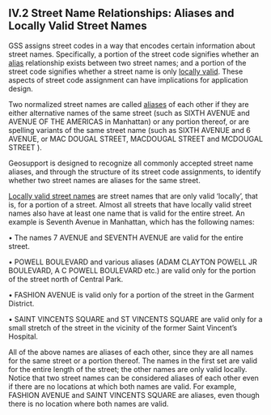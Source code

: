 <h2>IV.2 Street Name Relationships:  Aliases and Locally Valid Street Names</h2>  

GSS assigns street codes in a way that encodes certain information about street names.  Specifically, a portion of the street code signifies whether an <u>alias</u> relationship exists between two street names;  and a portion of the street code signifies whether a street name is only <u>locally valid</u>. These aspects of street code assignment can have implications for application design.  

Two normalized street names are called <u>aliases</u> of each other if they are either alternative names of the same street (such as SIXTH AVENUE and AVENUE OF THE AMERICAS in Manhattan) or any portion thereof, or are spelling variants of the same street name (such as SIXTH AVENUE and 6 AVENUE, or MAC DOUGAL STREET, MACDOUGAL STREET and MCDOUGAL STREET ).  

Geosupport is designed to recognize all commonly accepted street name aliases, and through the structure of its street code assignments, to identify whether two street names are aliases for the same street.  

<u>Locally valid street names</u> are street names that are only valid ‘locally’, that is, for a portion of a street.  Almost all streets that have locally valid street names also have at least one name that is valid for the entire street.  An example is Seventh Avenue in Manhattan, which has the following names:  

• The names 7 AVENUE and SEVENTH AVENUE are valid for the entire street.  

• POWELL BOULEVARD and various aliases (ADAM CLAYTON POWELL JR BOULEVARD,  A C POWELL BOULEVARD etc.) are valid only for the portion of the street north of Central Park.  

• FASHION AVENUE is valid only for a portion of the street in the Garment District.  

• SAINT VINCENTS SQUARE and ST VINCENTS SQUARE are valid only for a small stretch of the street in the vicinity of the former Saint Vincent’s Hospital.  

All of the above names are aliases of each other, since they are all names for the same street or a portion thereof.  The names in the first set are valid for the entire length of the street;  the other names are only valid locally.  Notice that two street names can be considered aliases of each other even if there are no locations at which both names are valid.  For example, FASHION AVENUE and SAINT VINCENTS SQUARE are aliases, even though there is no location where both names are valid.
